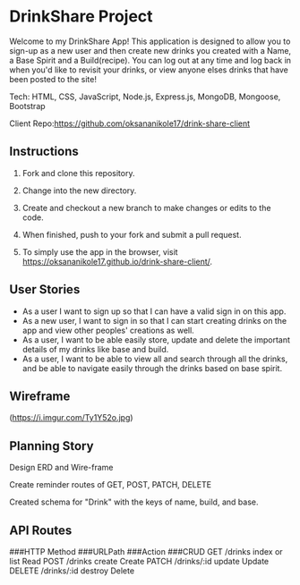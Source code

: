 
# DrinkShare Project

Welcome to my DrinkShare App! This application is designed to allow you to sign-up as a new user and then create new drinks you created with a Name, a Base Spirit and a Build(recipe). You can log out at any time and log back in when you'd like to revisit your drinks, or view anyone elses drinks that have been posted to the site!

Tech: HTML, CSS, JavaScript, Node.js,  Express.js, MongoDB, Mongoose, Bootstrap

Client Repo:https://github.com/oksananikole17/drink-share-client

## Instructions

1. Fork and clone this repository.

2. Change into the new directory.

3. Create and checkout a new branch to make changes or edits to the code.

4. When finished, push to your fork and submit a pull request.

5. To simply use the app in the browser, visit https://oksananikole17.github.io/drink-share-client/.
   
## User Stories

* As a user I want to sign up so that I can have a valid sign in on this app.
* As a new user, I want to sign in so that I can start creating drinks on the app and view other peoples' creations as well.
* As a user, I want to be able easily store, update and delete the important details of my drinks like base and build.
* As a user, I want to be able to view all and search through all the drinks, and be able to navigate easily through the drinks based on base spirit. 

## Wireframe

(https://i.imgur.com/Ty1Y52o.jpg)

## Planning Story

Design ERD and Wire-frame

Create reminder routes of GET, POST, PATCH, DELETE

Created schema for "Drink" with the keys of name, build, and base.

## API Routes
###HTTP Method	 ###URLPath	    ###Action	   ###CRUD
GET	            /drinks	   index or list	   Read
POST	            /drinks	      create	     Create
PATCH	           /drinks/:id	   update	     Update
DELETE	        /drinks/:id	   destroy	     Delete
